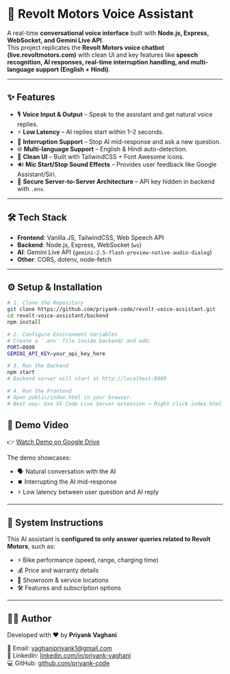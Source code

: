 # 🚀 Revolt Motors Voice Assistant

A real-time **conversational voice interface** built with **Node.js, Express, WebSocket, and Gemini Live API**.  
This project replicates the **Revolt Motors voice chatbot (live.revoltmotors.com)** with clean UI and key features like **speech recognition, AI responses, real-time interruption handling, and multi-language support (English + Hindi)**.

---

## ✨ Features
- 🎙️ **Voice Input & Output** – Speak to the assistant and get natural voice replies.  
- ⚡ **Low Latency** – AI replies start within 1–2 seconds.  
- 🔄 **Interruption Support** – Stop AI mid-response and ask a new question.  
- 🌐 **Multi-language Support** – English & Hindi auto-detection.  
- 🎨 **Clean UI** – Built with TailwindCSS + Font Awesome icons.  
- 🔊 **Mic Start/Stop Sound Effects** – Provides user feedback like Google Assistant/Siri.  
- 🔐 **Secure Server-to-Server Architecture** – API key hidden in backend with `.env`.  

---

## 🛠️ Tech Stack
- **Frontend**: Vanilla JS, TailwindCSS, Web Speech API  
- **Backend**: Node.js, Express, WebSocket (`ws`)  
- **AI**: Gemini Live API (`gemini-2.5-flash-preview-native-audio-dialog`)  
- **Other**: CORS, dotenv, node-fetch  

---

## ⚙️ Setup & Installation

```bash
# 1. Clone the Repository
git clone https://github.com/priyank-code/revolt-voice-assistant.git
cd revolt-voice-assistant/backend
npm install

# 2. Configure Environment Variables
# Create a `.env` file inside backend/ and add:
PORT=8080
GEMINI_API_KEY=your_api_key_here

# 3. Run the Backend
npm start
# Backend server will start at http://localhost:8080

# 4. Run the Frontend
# Open public/index.html in your browser.
# Best way: Use VS Code Live Server extension → Right click index.html → "Open with Live Server"
```
## 🎥 Demo Video
👉 [Watch Demo on Google Drive](https://drive.google.com/file/d/1G0KA3bSXp2La20rs0DWGRGjw9P5wcZZI/view?usp=drive_link)  

The demo showcases:  
- 🗣️ Natural conversation with the AI  
- ⏹️ Interrupting the AI mid-response  
- ⚡ Low latency between user question and AI reply  

---

## 📌 System Instructions
This AI assistant is **configured to only answer queries related to Revolt Motors**, such as:  
- ⚡ Bike performance (speed, range, charging time)  
- 💰 Price and warranty details  
- 🏢 Showroom & service locations  
- 🛠️ Features and subscription options  

---

## 👨‍💻 Author
Developed with ❤️ by **Priyank Vaghani**  

📧 Email: [vaghanipriyank1@gmail.com](mailto:vaghanipriyank1@gmail.com)  
🔗 LinkedIn: [linkedin.com/in/priyank-vaghani](https://linkedin.com/in/priyankvaghani)  
💻 GitHub: [github.com/priyank-code](https://github.com/priyank-code) 

